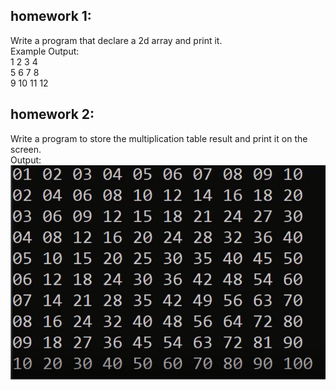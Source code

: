 ## homework 1:

Write a program that declare a 2d array and print it.
<br> Example Output:
<br> 1 2 3 4
<br> 5 6 7 8
<br> 9 10 11 12

## homework 2:

Write a program to store the multiplication table result and print it on the screen.
<br> Output:
<br> <img src = "multiply.PNG" alt = "output image"/>
